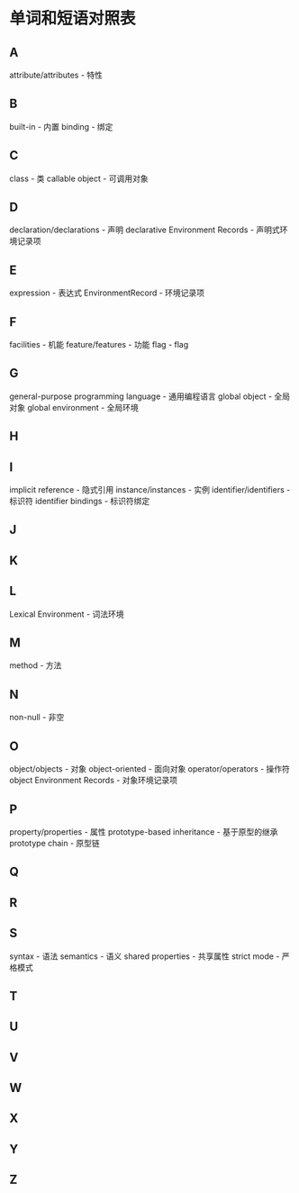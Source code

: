 # 单词和短语对照表

## A

attribute/attributes - 特性

## B

built-in - 内置
binding - 绑定

## C

class - 类
callable object - 可调用对象

## D

declaration/declarations - 声明
declarative Environment Records - 声明式环境记录项

## E

expression - 表达式
EnvironmentRecord - 环境记录项

## F

facilities - 机能
feature/features - 功能
flag - flag

## G

general-purpose programming language - 通用编程语言
global object - 全局对象
global environment - 全局环境

## H

## I

implicit reference - 隐式引用
instance/instances - 实例
identifier/identifiers - 标识符
identifier bindings - 标识符绑定

## J

## K

## L

Lexical Environment - 词法环境

## M

method - 方法

## N

non-null - 非空

## O

object/objects - 对象
object-oriented - 面向对象
operator/operators - 操作符
object Environment Records - 对象环境记录项

## P

property/properties - 属性
prototype-based inheritance - 基于原型的继承
prototype chain - 原型链

## Q

## R

## S

syntax - 语法
semantics - 语义
shared properties - 共享属性
strict mode - 严格模式

## T

## U

## V

## W

## X

## Y

## Z